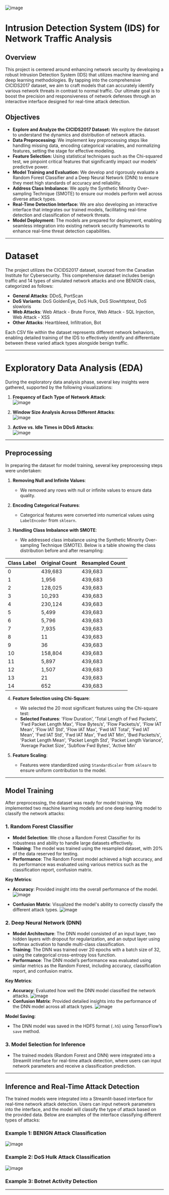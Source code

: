 ![image](https://github.com/user-attachments/assets/a8fa282b-461f-43b5-a2b4-b989a0fba2bf)

# Intrusion Detection System (IDS) for Network Traffic Analysis

## Overview
This project is centered around enhancing network security by developing a robust Intrusion Detection System (IDS) that utilizes machine learning and deep learning methodologies. By tapping into the comprehensive CICIDS2017 dataset, we aim to craft models that can accurately identify various network threats in contrast to normal traffic. Our ultimate goal is to boost the precision and responsiveness of network defenses through an interactive interface designed for real-time attack detection.

## Objectives
- **Explore and Analyze the CICIDS2017 Dataset:** We explore the dataset to understand the dynamics and distribution of network attacks.
- **Data Preprocessing:** We implement key preprocessing steps like handling missing data, encoding categorical variables, and normalizing features, setting the stage for effective modeling.
- **Feature Selection:** Using statistical techniques such as the Chi-squared test, we pinpoint critical features that significantly impact our models' predictive power.
- **Model Training and Evaluation:** We develop and rigorously evaluate a Random Forest Classifier and a Deep Neural Network (DNN) to ensure they meet high standards of accuracy and reliability.
- **Address Class Imbalance:** We apply the Synthetic Minority Over-sampling Technique (SMOTE) to ensure our models perform well across diverse attack types.
- **Real-Time Detection Interface:** We are also developing an interactive interface that integrates our trained models, facilitating real-time detection and classification of network threats.
- **Model Deployment:** The models are prepared for deployment, enabling seamless integration into existing network security frameworks to enhance real-time threat detection capabilities.


---

# Dataset

The project utilizes the CICIDS2017 dataset, sourced from the Canadian Institute for Cybersecurity. This comprehensive dataset includes benign traffic and 14 types of simulated network attacks and one BENIGN class, categorized as follows:

- **General Attacks**: DDoS, PortScan
- **DoS Variants**: DoS GoldenEye, DoS Hulk, DoS Slowhttptest, DoS slowloris
- **Web Attacks**: Web Attack - Brute Force, Web Attack - SQL Injection, Web Attack - XSS
- **Other Attacks**: Heartbleed, Infiltration, Bot

Each CSV file within the dataset represents different network behaviors, enabling detailed training of the IDS to effectively identify and differentiate between these varied attack types alongside benign traffic.


---

# Exploratory Data Analysis (EDA)

During the exploratory data analysis phase, several key insights were gathered, supported by the following visualizations:

1. **Frequency of Each Type of Network Attack**:  
   ![image](https://github.com/user-attachments/assets/fba17750-b508-4306-b188-75cb7d7481b3)


2. **Window Size Analysis Across Different Attacks**:  
   ![image](https://github.com/user-attachments/assets/635092bf-0c7e-4a7b-b50e-3e9dc552417c)


3. **Active vs. Idle Times in DDoS Attacks**:  
   ![image](https://github.com/user-attachments/assets/26dacd82-16a0-4017-ae74-69a7985fd65a)
---

## Preprocessing

In preparing the dataset for model training, several key preprocessing steps were undertaken:

1. **Removing Null and Infinite Values**:  
   - We removed any rows with null or infinite values to ensure data quality.

2. **Encoding Categorical Features**:  
   - Categorical features were converted into numerical values using `LabelEncoder` from `sklearn`.

3. **Handling Class Imbalance with SMOTE**:  
   - We addressed class imbalance using the Synthetic Minority Over-sampling Technique (SMOTE). Below is a table showing the class distribution before and after resampling:

| Class Label | Original Count | Resampled Count |
|-------------|----------------|-----------------|
| 0           | 439,683        | 439,683         |
| 1           | 1,956          | 439,683         |
| 2           | 128,025        | 439,683         |
| 3           | 10,293         | 439,683         |
| 4           | 230,124        | 439,683         |
| 5           | 5,499          | 439,683         |
| 6           | 5,796          | 439,683         |
| 7           | 7,935          | 439,683         |
| 8           | 11             | 439,683         |
| 9           | 36             | 439,683         |
| 10          | 158,804        | 439,683         |
| 11          | 5,897          | 439,683         |
| 12          | 1,507          | 439,683         |
| 13          | 21             | 439,683         |
| 14          | 652            | 439,683         |

4. **Feature Selection using Chi-Square**:  
   - We selected the 20 most significant features using the Chi-square test:
   - **Selected Features**: 'Flow Duration', 'Total Length of Fwd Packets', 'Fwd Packet Length Max', 'Flow Bytes/s', 'Flow Packets/s', 'Flow IAT Mean', 'Flow IAT Std', 'Flow IAT Max', 'Fwd IAT Total', 'Fwd IAT Mean', 'Fwd IAT Std', 'Fwd IAT Max', 'Fwd IAT Min', 'Bwd Packets/s', 'Packet Length Mean', 'Packet Length Std', 'Packet Length Variance', 'Average Packet Size', 'Subflow Fwd Bytes', 'Active Min'

5. **Feature Scaling**:  
   - Features were standardized using `StandardScaler` from `sklearn` to ensure uniform contribution to the model.


---

## Model Training

After preprocessing, the dataset was ready for model training. We implemented two machine learning models and one deep learning model to classify the network attacks:

### 1. **Random Forest Classifier**  
   - **Model Selection**: We chose a Random Forest Classifier for its robustness and ability to handle large datasets effectively.
   - **Training**: The model was trained using the resampled dataset, with 20% of the data reserved for testing. 
   - **Performance**: The Random Forest model achieved a high accuracy, and its performance was evaluated using various metrics such as the classification report, confusion matrix.

   **Key Metrics**:
   - **Accuracy**: Provided insight into the overall performance of the model.
![image](https://github.com/user-attachments/assets/b7428a9e-c873-4908-a60d-28d1ab991d1c)

   - **Confusion Matrix**: Visualized the model's ability to correctly classify the different attack types.
![image](https://github.com/user-attachments/assets/0a59618a-d289-4041-ad7f-978da4c37761)
   
### 2. **Deep Neural Network (DNN)**  
   - **Model Architecture**: The DNN model consisted of an input layer, two hidden layers with dropout for regularization, and an output layer using softmax activation to handle multi-class classification.
   - **Training**: The DNN was trained over 20 epochs with a batch size of 32, using the categorical cross-entropy loss function.
   - **Performance**: The DNN model’s performance was evaluated using similar metrics as the Random Forest, including accuracy, classification report, and confusion matrix.

   **Key Metrics**:
   - **Accuracy**: Evaluated how well the DNN model classified the network attacks.
![image](https://github.com/user-attachments/assets/c7c307b9-f698-47fb-8c59-8a550daadee7)
   - **Confusion Matrix**: Provided detailed insights into the performance of the DNN model across all attack types.
![image](https://github.com/user-attachments/assets/4d6ee1b4-fab8-476e-8987-1bd16a938b07)

   **Model Saving**:
   - The DNN model was saved in the HDF5 format (`.h5`) using TensorFlow’s `save` method.

### 3. **Model Selection for Inference**
   - The trained models (Random Forest and DNN) were integrated into a Streamlit interface for real-time attack detection, where users can input network parameters and receive a classification prediction.

---


## Inference and Real-Time Attack Detection

The trained models were integrated into a Streamlit-based interface for real-time network attack detection. Users can input network parameters into the interface, and the model will classify the type of attack based on the provided data. Below are examples of the interface classifying different types of attacks:

### Example 1: BENIGN Attack Classification
![image](https://github.com/user-attachments/assets/9f0deda1-b6fd-401b-8039-81366a3317fe)


### Example 2: DoS Hulk Attack Classification
![image](https://github.com/user-attachments/assets/451423de-a3d7-4af2-96a4-d269cfca1263)


### Example 3: Botnet Activity Detection


---

